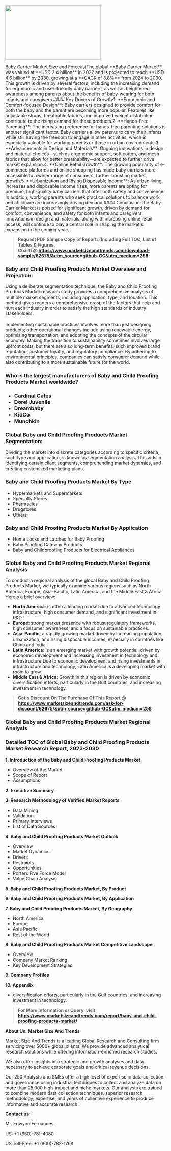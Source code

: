 <p><img class="alignnone size-medium wp-image-20088" src="https://ffe5etoiles.com/wp-content/uploads/2024/12/MST1-300x171.png" alt="" width="300" height="171" /></p>Baby Carrier Market Size and ForecastThe global **Baby Carrier Market** was valued at **USD 2.4 billion** in 2022 and is projected to reach **USD 4.6 billion** by 2030, growing at a **CAGR of 8.8%** from 2024 to 2030. This growth is driven by several factors, including the increasing demand for ergonomic and user-friendly baby carriers, as well as heightened awareness among parents about the benefits of baby-wearing for both infants and caregivers.#### Key Drivers of Growth:1. **Ergonomic and Comfort-focused Design**: Baby carriers designed to provide comfort for both the baby and the parent are becoming more popular. Features like adjustable straps, breathable fabrics, and improved weight distribution contribute to the rising demand for these products.2. **Hands-Free Parenting**: The increasing preference for hands-free parenting solutions is another significant factor. Baby carriers allow parents to carry their infants while still having the freedom to engage in other activities, which is especially valuable for working parents or those in urban environments.3. **Advancements in Design and Materials**: Ongoing innovations in design and material choices—such as ergonomic support, soft cotton, and mesh fabrics that allow for better breathability—are expected to further drive market expansion.4. **Online Retail Growth**: The growing popularity of e-commerce platforms and online shopping has made baby carriers more accessible to a wider range of consumers, further boosting market growth.5. **Urbanization and Rising Disposable Income**: As urban living increases and disposable income rises, more parents are opting for premium, high-quality baby carriers that offer both safety and convenience. In addition, working parents who seek practical solutions to balance work and childcare are increasingly driving demand.#### Conclusion:The Baby Carrier Market is poised for significant growth, driven by demand for comfort, convenience, and safety for both infants and caregivers. Innovations in design and materials, along with increasing online retail access, will continue to play a central role in shaping the market's expansion in the coming years.</p><blockquote id="" class=""><strong>Request PDF Sample Copy of Report: (Including Full TOC, List of Tables &amp; Figures, Chart)&nbsp;@&nbsp;<strong><a href="https://www.marketsizeandtrends.com/download-sample/62675/&utm_source=github-GC&utm_medium=258" target="_blank">https://www.marketsizeandtrends.com/download-sample/62675/&utm_source=github-GC&utm_medium=258</a></strong></strong></blockquote><h3 id="" class="">Baby and Child Proofing Products Market&nbsp;Overview and Projection:</h3><p id="" class="">Using a deliberate segmentation technique, the Baby and Child Proofing Products Market research study provides a comprehensive analysis of multiple market segments, including application, type, and location. This method gives readers a comprehensive grasp of the factors that help and hurt each industry in order to satisfy the high standards of industry stakeholders. <br /> <br />Implementing sustainable practices involves more than just designing products; other operational changes include using renewable energy, optimizing transportation, and adopting the concepts of the circular economy. Making the transition to sustainability sometimes involves large upfront costs, but there are also long-term benefits, such improved brand reputation, customer loyalty, and regulatory compliance. By adhering to environmental principles, companies can satisfy consumer demand while also contributing to a more sustainable future for the world.</p><h3 id="" class="">Who is the largest manufacturers of&nbsp;Baby and Child Proofing Products Market worldwide?</h3><h3 class=""><p><ul><li>Cardinal Gates </li><li> Dorel Juvenile </li><li> Dreambaby </li><li> KidCo </li><li> Munchkin</li></ul></p></h3><h3 id="" class="">Global&nbsp;Baby and Child Proofing Products Market Segmentation:</h3><p id="" class="">Dividing the market into discrete categories according to specific criteria, such type and application, is known as segmentation analysis. This aids in identifying certain client segments, comprehending market dynamics, and creating customized marketing plans.</p><h3 id="" class="">Baby and Child Proofing Products Market&nbsp;By Type</h3><p><p><ul><li>Hypermarkets and Supermarkets </li><li> Specialty Stores </li><li> Pharmacies </li><li> Drugstores </li><li> Others</p></li></ul></p></p><h3 id="" class="">Baby and Child Proofing Products Market&nbsp;By Application</h3><p class=""><p><ul><li>Home Locks and Latches for Baby Proofing </li><li> Baby Proofing Gateway Products </li><li> Baby and Childproofing Products for Electrical Appliances</li></ul></p></p><h3 id="" class="">Global Baby and Child Proofing Products Market Regional Analysis</h3><p id="" class="">To conduct a regional analysis of the global Baby and Child Proofing Products Market, we typically examine various regions such as North America, Europe, Asia-Pacific, Latin America, and the Middle East &amp; Africa. Here's a brief overview:</p><ul><li><strong>North America</strong>: is often a leading market due to advanced technology infrastructure, high consumer demand, and significant investment in R&amp;D.</li><li><strong>Europe</strong>: strong market presence with robust regulatory frameworks, high consumer awareness, and a focus on sustainable practices.</li><li><strong>Asia-Pacific</strong>: a rapidly growing market driven by increasing population, urbanization, and rising disposable incomes, especially in countries like China and India.</li><li><strong>Latin America</strong>: is an emerging market with growth potential, driven by economic development and increasing investment in technology and infrastructure.Due to economic development and rising investments in infrastructure and technology, Latin America is a developing market with room to grow.</li><li><strong>Middle East &amp; Africa</strong>: Growth in this region is driven by economic diversification efforts, particularly in the Gulf countries, and increasing investment in technology.</li></ul><blockquote id="" class=""><strong>Get a Discount On The Purchase Of This Report @ <strong><a href="https://www.marketsizeandtrends.com/ask-for-discount/62675/&utm_source=github-GC&utm_medium=258" target="_blank">https://www.marketsizeandtrends.com/ask-for-discount/62675/&utm_source=github-GC&utm_medium=258</a></strong></strong></blockquote><h3 id="" class="">Global Baby and Child Proofing Products Market Regional Analysis</h3><h3 id="" class="">Detailed TOC of Global Baby and Child Proofing Products Market Research Report, 2023-2030</h3><p id="" class=""><strong>1. Introduction of the Baby and Child Proofing Products Market</strong></p><ul><li>Overview of the Market</li><li>Scope of Report</li><li>Assumptions</li></ul><p id="" class=""><strong>2. Executive Summary</strong></p><p id="" class=""><strong>3. Research Methodology of Verified Market Reports</strong></p><ul><li>Data Mining</li><li>Validation</li><li>Primary Interviews</li><li>List of Data Sources</li></ul><p id="" class=""><strong>4. Baby and Child Proofing Products Market Outlook</strong></p><ul><li>Overview</li><li>Market Dynamics</li><li>Drivers</li><li>Restraints</li><li>Opportunities</li><li>Porters Five Force Model</li><li>Value Chain Analysis</li></ul><p id="" class=""><strong>5. Baby and Child Proofing Products Market, By Product</strong></p><p id="" class=""><strong>6. Baby and Child Proofing Products Market, By Application</strong></p><p id="" class=""><strong>7. Baby and Child Proofing Products Market, By Geography</strong></p><ul><li>North America</li><li>Europe</li><li>Asia Pacific</li><li>Rest of the World</li></ul><p id="" class=""><strong>8. Baby and Child Proofing Products Market Competitive Landscape</strong></p><ul><li>Overview</li><li>Company Market Ranking</li><li>Key Development Strategies</li></ul><p id="" class=""><strong>9. Company Profiles</strong></p><p id="" class=""><strong>10. Appendix</strong></p><ul><li>diversification efforts, particularly in the Gulf countries, and increasing investment in technology.</li></ul><blockquote id="" class=""><strong>For More Information or Query, visit <strong><strong><a href="https://www.marketsizeandtrends.com/report/baby-and-child-proofing-products-market/" target="_blank">https://www.marketsizeandtrends.com/report/baby-and-child-proofing-products-market/</a></strong></strong></strong></blockquote><p id="" class=""><strong>About Us: Market Size And Trends</strong></p><p id="" class="">Market Size And Trends is a leading Global Research and Consulting firm servicing over 5000+ global clients. We provide advanced analytical research solutions while offering information-enriched research studies.</p><p id="" class="">We also offer insights into strategic and growth analyses and data necessary to achieve corporate goals and critical revenue decisions.</p><p id="" class="">Our 250 Analysts and SMEs offer a high level of expertise in data collection and governance using industrial techniques to collect and analyze data on more than 25,000 high-impact and niche markets. Our analysts are trained to combine modern data collection techniques, superior research methodology, expertise, and years of collective experience to produce informative and accurate research.</p><p id="" class=""><strong>Contact us:</strong></p><p id="" class="">Mr. Edwyne Fernandes</p><p id="" class="">US: +1 (650)-781-4080</p><p id="" class="">US Toll-Free: +1 (800)-782-1768</p>
